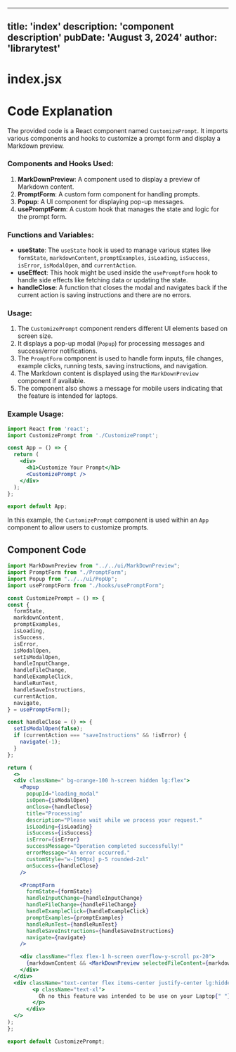 ---
  title: 'index'
  description: 'component description'
  pubDate: 'August 3, 2024'
  author: 'librarytest'
  ---
  
  
  
  # index.jsx
  # Code Explanation

The provided code is a React component named `CustomizePrompt`. It imports various components and hooks to customize a prompt form and display a Markdown preview.

### Components and Hooks Used:
1. **MarkDownPreview**: A component used to display a preview of Markdown content.
2. **PromptForm**: A custom form component for handling prompts.
3. **Popup**: A UI component for displaying pop-up messages.
4. **usePromptForm**: A custom hook that manages the state and logic for the prompt form.

### Functions and Variables:
- **useState**: The `useState` hook is used to manage various states like `formState`, `markdownContent`, `promptExamples`, `isLoading`, `isSuccess`, `isError`, `isModalOpen`, and `currentAction`.
- **useEffect**: This hook might be used inside the `usePromptForm` hook to handle side effects like fetching data or updating the state.
- **handleClose**: A function that closes the modal and navigates back if the current action is saving instructions and there are no errors.

### Usage:
1. The `CustomizePrompt` component renders different UI elements based on screen size.
2. It displays a pop-up modal (`Popup`) for processing messages and success/error notifications.
3. The `PromptForm` component is used to handle form inputs, file changes, example clicks, running tests, saving instructions, and navigation.
4. The Markdown content is displayed using the `MarkDownPreview` component if available.
5. The component also shows a message for mobile users indicating that the feature is intended for laptops.

### Example Usage:
```jsx
import React from 'react';
import CustomizePrompt from './CustomizePrompt';

const App = () => {
  return (
    <div>
      <h1>Customize Your Prompt</h1>
      <CustomizePrompt />
    </div>
  );
};

export default App;
```

In this example, the `CustomizePrompt` component is used within an `App` component to allow users to customize prompts.
  
  ## Component Code
  ```jsx
  import MarkDownPreview from "../../ui/MarkDownPreview";
import PromptForm from "./PromptForm";
import Popup from "../../ui/PopUp";
import usePromptForm from "./hooks/usePromptForm";

const CustomizePrompt = () => {
  const {
    formState,
    markdownContent,
    promptExamples,
    isLoading,
    isSuccess,
    isError,
    isModalOpen,
    setIsModalOpen,
    handleInputChange,
    handleFileChange,
    handleExampleClick,
    handleRunTest,
    handleSaveInstructions,
    currentAction,
    navigate,
  } = usePromptForm();

  const handleClose = () => {
    setIsModalOpen(false);
    if (currentAction === "saveInstructions" && !isError) {
      navigate(-1);
    }
  };

  return (
    <>
    <div className=" bg-orange-100 h-screen hidden lg:flex">
      <Popup
        popupId="loading_modal"
        isOpen={isModalOpen}
        onClose={handleClose}
        title="Processing"
        description="Please wait while we process your request."
        isLoading={isLoading}
        isSuccess={isSuccess}
        isError={isError}
        successMessage="Operation completed successfully!"
        errorMessage="An error occurred."
        customStyle="w-[500px] p-5 rounded-2xl"
        onSuccess={handleClose}
      />

      <PromptForm
        formState={formState}
        handleInputChange={handleInputChange}
        handleFileChange={handleFileChange}
        handleExampleClick={handleExampleClick}
        promptExamples={promptExamples}
        handleRunTest={handleRunTest}
        handleSaveInstructions={handleSaveInstructions}
        navigate={navigate}
      />

      <div className="flex flex-1 h-screen overflow-y-scroll px-20">
        {markdownContent && <MarkDownPreview selectedFileContent={markdownContent} />}
      </div>
    </div>
    <div className="text-center flex items-center justify-center lg:hidden h-screen p-8 bg-orange-100">
          <p className="text-xl">
            Oh no this feature was intended to be use on your Laptop{" "}
          </p>
        </div>
    </>
  );
};

export default CustomizePrompt;
  ```
  